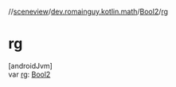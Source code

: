 //[sceneview](../../../index.md)/[dev.romainguy.kotlin.math](../index.md)/[Bool2](index.md)/[rg](rg.md)

# rg

[androidJvm]\
var [rg](rg.md): [Bool2](index.md)
